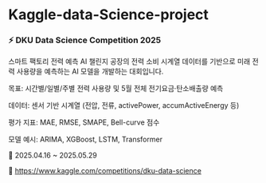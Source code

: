 # Kaggle-data-Science-project

### ⚡ DKU Data Science Competition 2025

스마트 팩토리 전력 예측 AI 챌린지
공장의 전력 소비 시계열 데이터를 기반으로 미래 전력 사용량을 예측하는 AI 모델을 개발하는 대회입니다.

목표: 시간별/일별/주별 전력 사용량 및 5월 전체 전기요금·탄소배출량 예측

데이터: 센서 기반 시계열 (전압, 전류, activePower, accumActiveEnergy 등)

평가 지표: MAE, RMSE, SMAPE, Bell-curve 점수

모델 예시: ARIMA, XGBoost, LSTM, Transformer

📅 2025.04.16 ~ 2025.05.29

🔗 https://www.kaggle.com/competitions/dku-data-science
